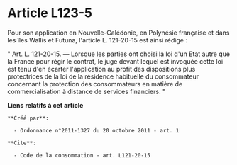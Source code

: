 # Article L123-5

Pour son application en Nouvelle-Calédonie, en Polynésie française et dans les îles Wallis et Futuna, l'article L. 121-20-15
est ainsi rédigé : 

" Art. L. 121-20-15. ― Lorsque les parties ont choisi la loi d'un Etat autre que la France pour régir le contrat, le juge
devant lequel est invoquée cette loi est tenu d'en écarter l'application au profit des dispositions plus protectrices de la
loi de la résidence habituelle du consommateur concernant la protection des consommateurs en matière de commercialisation à
distance de services financiers. "

**Liens relatifs à cet article**

	**Créé par**:

	  - Ordonnance n°2011-1327 du 20 octobre 2011 - art. 1

	**Cite**:

	  - Code de la consommation - art. L121-20-15
